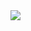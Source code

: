 <img src="https://cr-skills-chart-widget.azurewebsites.net/api/api?username=mirekys&skills=Batchfile,React,Vue,PHP,Python,Go,Typescript,JavaScript,Shell,JSON,HTML,CSS,SCSS,LESS&show-other-skills=true" />
